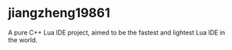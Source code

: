 # jiangzheng19861
A pure C++ Lua IDE project, aimed to be the fastest and lightest Lua IDE in the world.
